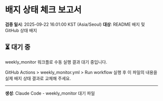 # 배지 상태 체크 보고서

**검증 일시**: 2025-09-22 16:01:00 KST (Asia/Seoul)
**대상**: README 배지 및 GitHub 상태 배지

## ⏳ 대기 중

weekly_monitor 워크플로 수동 실행 결과 대기 중입니다.

GitHub Actions > weekly_monitor.yml > Run workflow 실행 후
이 파일의 내용을 실제 배지 상태 결과로 교체해 주세요.

---

**생성**: Claude Code - weekly_monitor 대기 파일